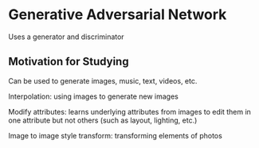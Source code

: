 # Generative Adversarial Network

Uses a generator and discriminator

## Motivation for Studying

Can be used to generate images, music, text, videos, etc.

Interpolation: using images to generate new images

Modify attributes: learns underlying attributes from images to edit them in one attribute but not others (such as layout, lighting, etc.)

Image to image style transform: transforming elements of photos
